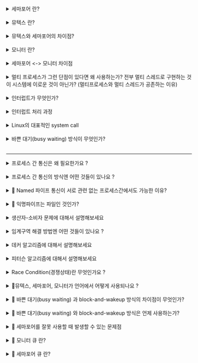 <details>
<summary> 세마포어 란? </summary>
<div markdown="1">


- 임계 구역 문제를 해결하기 위한 방법 중 하나

- 언제 사용? 여러 개의 공유 자원을 획득하고, 반납하는 연산을 할 때

- 구성요소: 세마포어, P연산, V연산

  - 세마포어: 사용 가능한 자원의 개수를 나타낸다.
  - P연산: 사용 가능한 자원이 있으면(세마포어 값이 0보다 크면) 자원을 1개 감소시키고, 임계구역으로 진입한다.   
    만일 사용 가능한 자원이 없다면, 세마포어 큐에서 대기한다.
  - V연산: 자원을 반납한다.(세마포어 값을 1 증가시킨다.) 만일 임계 구역을 진입하기 위해 대기 중인 프로세스를 깨운다. 

    - 세마포어가 block-and-wakeup 방식으로 구현된 경우: 임계구역을 사용중인 프로세스가 작업을 마치면 다음 프로세스에게, 임계구역을 사용하라는 동기화 신호를 보낸다. 

  ```
  Semaphore(n); // n은 공유 가능한 자원의 수
  P() // 잠금 : 임계구역이 사용중임을 표시 : 감소 연산 
  
  // critical section
  
  V() // 잠금 해제 : 임계구역이 비었음을 표시 : 증가 연산
  ```

- 세마포어를 사용하기 위해서는 시스템에서 test-and-set이 분리되지 않고 한번에 실행되어야 한다.

- 단점: 프로그래머가 실수하여 임계 구역이 보호되지 않을 수 있다.

</div>
</details>

<br/>

<details>
<summary> 뮤텍스 란? </summary>
<div markdown="1">


- 언제 사용? 임계 구역에 락을 걸고, 풀어서 여러 프로세스/스레드를 상호배제할 때 사용한다.
  </div>
  </details>

<br/>

<details>
<summary> 뮤텍스와 세마포어의 차이점? </summary>
<div markdown="1">


- 세마포어 <-> 뮤텍스 비교표
  ![세마포어 vs 뮤텍스](./%08%EC%84%B8%EB%A7%88%ED%8F%AC%EC%96%B4vs%EB%AE%A4%ED%85%8D%EC%8A%A4.jpg)




1. 세마포어는 신호(sinal) 체계를 갖는다.  
   뮤텍스는 잠금(locking) 체계를 갖는다.
   - 세마포어 값은 wait(), signal()을 통해 수정된다.
   - 뮤텍스 객체는 locked, unlocked 상태가 존재한다.

  <br/>

1. 세마포어는 integer 변수이다.   
   뮤텍스는 객체이다.


- 세마포어: 임개구역에 세마포어 최대 값으로 지정된 개수만큼 프로세스/스레드가 진입할 수 있다.
- 뮤텍스: 임계 구역에 오직 하나의 프로세스/스레드만 진입할 수 있다.

<br/>

- 세마포어: 세마포어는 뮤텍스와 달리 해제(Unlock)의 주체가 획득(Lock)과 같지 않아도 된다. 어떤 프로세스가 세마포어의 값을 감소시켜도 다른 프로세스가 풀어줄 수 있다.


<br/>

- 세마포어: 값이 운영체제, 커널에 저장된다.
  - 세마포어는 integer 변수이다. 숫자 놀이(증감 연산)를 통해 동기화한다.
  - 세마포어는 뮤텍스가 될 수 있다. (이진 세마포어)

- 뮤텍스: 
  - 프로세스가 값을 관리한다.
  - lock, unlock 상태를 갖는다. 
  - key(lock 객체, 오브젝트 키)를 이용하여 동기화 한다.
  - 뮤텍스는 세마포어가 될 수 없다.
    - 이유: 신호체계가 존재하지 않기 때문이다.
  - spin lock을 한다?


<br/>

- 세마포어 뮤텍스 차이점 표: https://www.guru99.com/mutex-vs-semaphore.html#4

- 상세 내용 출처: https://afteracademy.com/blog/difference-between-mutex-and-semaphore-in-operating-system

- 출처:  https://velog.io/@codemcd/운영체제OS-9.-프로세스-동기화-2
- 출처: https://velog.io/@logandev/%EC%84%B8%EB%A7%88%ED%8F%AC%EC%96%B4%EC%99%80-%EB%AE%A4%ED%85%8D%EC%8A%A4-%EC%B0%A8%EC%9D%B4

- 출처: https://velog.io/@youngminss/OS-%ED%94%84%EB%A1%9C%EC%84%B8%EC%8A%A4-%EB%8F%99%EA%B8%B0%ED%99%942

- Mutex 동작방식 출처: https://www.geeksforgeeks.org/mutex-lock-for-linux-thread-synchronization/

- 출처: https://seokbeomkim.github.io/posts/locks-in-the-kernel-2/

</div>
</details>

<br/>

<details>
<summary> 모니터 란? </summary>
<div markdown="1">


- 모니터란 일종의 세마포어에 대한 캡슐화, 인터페이스, 시스템 콜 과 비슷한 개념이다.
  - 보호할 자원을 임계구역으로 숨기고 임계 구역에서 작업할 수 있는 인터페이스만 제공하여 자원을 보호한다.
- P()와 V() 연산을 잘못 사용할 수 있다는 세마포어의 단점을 보완한 방법이다.
- P()와 V() 연산을 프로세스가 직접하지 않게 하기 위해, 프로세스가 모니터에게 작업 요청 및 응답을 받아 임계구역 작업을 처리한다.

- 순서
  - 공용 자원에 접근하려는 프로세스는 직접 P연산/V연산을 사용하지 않고, 모니터에 작업을 요청한다.
  - 모니터는 요청받은 작업을 모니터 큐에 저장한 후, 순서대로 처리하고 그 결과를 프로세스에 알려준다.

- 모니터에는 한번에 하나의 프로세스/스레드만 접근할 수 있다.

</div>
</details>

<br/>

<details>
<summary> 세마포어 <-> 모니터 차이점  </summary>
<div markdown="1">


1. 세마포어의 wake-up(signal()) signal은 저장되지만, 모니터는 저장 되지 않는다.

2. 세마포어는 wait(), singal()의 호출 순서에 관계 없이 동일하게 동작한다. 모니터는 호출 순서에 따라 동작이 다르다.

출처: https://lass.cs.umass.edu/~shenoy/courses/fall16/lectures/Lec09.pdf

</div>

</details>

<br/>

<details>
<summary>멀티 프로세스가 그런 단점이 있다면 왜 사용하는가? 전부 멀티 스레드로 구현하는 것이 시스템에 이로운 것이 아닌가? (멀티프로세스와 멀티 스레드가 공존하는 이유) </summary>
<div markdown="1">


- 여러개의 프로세스를 쓰는게 CPU 자원을 효율적으로 사용할 수 있다. (CPU를 놀지 않게 한다.)
  - 한 프로세스에서 시스템 콜이 발생했을 때, IO 작업이 진행되는 동안 더이상 CPU를 가지고 다른 작업을 수행할 일이 없는 경우에 다른 프로세스가 CPU를 사용할 수 있도록 하는 것이 효율적이다.
    CPU가 놀지 않도록 만들고, 사용자에게 빠르게 일처리를 제공해주기 위한 것이다.
- 안정성, 보안성 측면에서, 멀티 스레드 방식보다 더 우수하다.  

</div>
</details>

<br/>

<details>
<summary>인터럽트가 무엇인가? </summary>
<div markdown="1">


- 프로그램 실행하는 중 system call, IO 작업과 같은 이벤트 발생 시
  → 현재 실행중인 작업 중단
  → 발생한 이벤트 처리
  → 실행중이던 작업으로 복귀하는 것

- 넓은 의미의 Interrupt

  1. Interrupt (하드웨어 인터럽트)

     - 하드웨어가 발생시킨 인터럽트
     - ex) 타이머 인터럽트, IO 컨트롤러 인터럽트

  2. Trap (소프트웨어 인터럽트)

     - = 사용자 프로그램이 발생시킨 인터럽트
     - 발생하는 경우

     1. Exception = 프로그램이 오류 일으킨 경우
        (0으로 나누는 경우, 명령어를 잘못 사용한 경우, 오버플로우)
     1. System Call = 프로그램이 운영체제에게 서비스 요청to 커널 함수를 호출하는 경우
        (소프트웨어 실행 중에 다른 프로세스를 실행시키면 시분할 처리를 위해 자원 할당 동작이 수행된다.)

</div>
</details>
<br/>

<details>
<summary>인터럽트 처리 과정 </summary>
<div markdown="1">


1. 인터럽트 발생
2. 현재 CPU의 레지스터 셋, program counter를 PCB에 저장 후 cpu 제어권 인터럽트 처리 루틴에 넘어감

- 저장하는 이유: 인터럽트 처리 후에 진행하던 작업을 재개하기 위해서

</div>
</details>
<br/>

<details>
<summary>Linux의 대표적인 system call </summary>
<div markdown="1">


## Linux의 대표적인 시스템 콜

fork(), exec(), wait(): 프로세스 생성 및 제어와 관련된 시스템 콜

fork(), exe(): 프로세스 생성 관련

wait(): 해당 프로세스가 생성한 자식 프로세스가 끝날 때까지 기다리는 명령어

### **Fork**

> 새로운 Process를 생성할 때 사용

현재 프로세스를 그대로 복사하여 생성

자식 프로세스와의 실행을 이후에 구분하는 방법: fork() 반환 값

부모 프로세스 fork 반환값: 자식 프로세스의 PID

child 프로세스의 fork 반환 값: 0

실패시 : 음수 

## exec

자식 프로세스를 부모 프로세스와 다른 프로그램으로 만들고 싶을 때 사용

프로세스의 주소공간 중 code 영역에 새로운 프로그램의 코드를 가져와서 덮어씌운다.

씌운 이후, 데이터 영억, 힙 영역, 다른 메모리 영역이 초기화 됨

새로운 코드가 실행된다. = exec() 이후의 코드 부분은 실행되지 않는다.


## Wait

자식 프로세스가 모두 종료될때까지 대기하도록 한다.

</div>
</details>

<br/>

<details>
<summary> 바쁜 대기(busy waiting) 방식이 무엇인가? </summary>
<div markdown="1">


- 임계 구역에 진입하기 위해 프로세스/스레드가 대기할 때 while 문을 돌면서 대기하는 것

</div>
</details>

<br/>

---

<details>
<summary>프로세스 간 통신은 왜 필요한가요 ?</summary>
<div markdown="1">

- 프로세스는 데이터를 주고 받으며 협업하기 위해서 프로세스간 통신이 필요하다.
- 특정 작업을 병렬 처리를 하여, 빠른 실행을 하기 위해 여러 프로세스를 사용할 때, 프로세스간 통신이 필요하다. IPC(Inter-Process Communication) 
- 인터넷 통신을 위해선, 결국 여러 컴퓨터 간의 프로세스 통신이 필요하다.  RPC (Remote procedure call)
  > RPCs are a form of inter-process communication (IPC)
    - [reference](https://en.wikipedia.org/wiki/Remote_procedure_call)
</dib>

</div>
</details>

<br/>

<details>
<summary>프로세스 간 통신의 방식엔 어떤 것들이 있나요 ?</summary>
<div markdown="1">


- 전역 변수 
- 파일
- 익명 파이프
- Named 파이프
- 소켓 
- 원격 프로시저 호출


1. 전역 변수 
   - 전송자가 전역변수에 데이터를 쓰면, 수신자가 전역변수에서 데이터를 읽어간다.
   - 운영체제의 지원 없이 사용 가능
   - 단방향 통신
   - 단방향 통신인 이유: 전역 변수 1개를 이용하여 두 프로세스가 동시에 데이터를 전송할 경우, 두 데이터 중 하나는 사라지기 때문이다.
   - 직접적으로 관련있는 프로세스간에 주로 사용  
      ex) 부모 프로세스와 자식 프로세스 (fork()와 관련)
      부모 프로세스가 선언한 전역 변수를 이용해 자식 프로세스와 통신할 수 있다.
   - 운영체제가 동기화를 제공하지 않는다.   
   = 바쁜 대기를 돌면서, 전역변수에 값이 들어왔는지 매번 체크해야 한다.

2. 파일
  - 전송자가 파일에 데이터를 쓰면, 수신자가 그 데이터를 읽어가는 방식으로 통신한다.
  - 운영체제의 지원없이 사용 가능
  - 단방향 통신
  - 운영체제가 동기화를 제공하지 않는다.  
  = 부모 프로세스가 wait()함수를 호출하여, 자식 프로세스의 작업이 끝날 때까지 대기하는 방식으로 동기화한다.


2. 익명 파이프
  - 단방향 통신
  - 운영체제에서 동기화를 지원한다. -> 바쁜대기를 하지 않아도 된다. 
  = 수신자 프로세스가 파이프에 읽기 연산을 수행했을 때, 송신자 프로세스가 아직 파이프에 쓰기 연산을 하지 않았다면 수신자 프로세스는 대기 상태가된다. 이후, 송신자 프로세스가 파이프에 데이터를 쓰는 순간 대기상태에서 풀린다.
  - 부모 프로세스와 자식 프로세스와 같이 서로 관련있는 프로세스간에만 사용
    - PIPE도 특수한 파일이다.
      - 파이프는 운영체제에서 임시로 생성되는 파일이고, 접근 가능한 방법은 File Descriptor(파일 디스크립터) 를 공유하는 방법만이 존재합니다.
      - [reference](https://blog.naver.com/akj61300/80130589983)

    - 부모 자식간 file descriptor가 공유된다. 
      > The child process shall have its own copy of the parent's file descriptors. Each of the child's file descriptors shall refer to the same open file description with the corresponding file descriptor of the parent.
      - [reference](https://pubs.opengroup.org/onlinepubs/9699919799/functions/fork.html#tag_16_156_08)
      - [reference](https://architectophile.tistory.com/9)

3. Named 파이프
  - 단방향 통신  
  - 서로 관련 없는 프로세스간 통신에도 사용된다.
    - 익명 파이프와의 차이점이다. 익명 파이프의 경우엔 (fork()로 인해 가질수있는 권한으로 볼 수 있는) file descriptor의 복사본을 가지고 있지 않는한 접근할 수 없기 때문이다. 부모 자식간에서만 익명 파이프를 통한 통신을 할 수 있다. 


4. 소켓 
  - 양방향 통신
  - 운영체제에서 동기화를 지원한다. -> 바쁜대기를 하지 않아도 된다.

5. 원격 프로시저 호출
  - 다른 컴퓨터에 존재하는 메서드를 호출하는 것
  - 일반적으로 소켓을 이용하여 구현한다.


</div>
</details>

<br/>

<details>
<summary> 🚧 Named 파이프 통신이 서로 관련 없는 프로세스간에서도 가능한 이유? </summary>
<div markdown="1">

- 리눅스
  - 익명 파이프 
  - Named 파이프

- 윈도우
- Pipe Server - Client 
    1. Pipe Server가 CreateNamedPipe로 파이프 인스턴스 생성하면서 파이프 이름 짓기 && Pipe Client에게 이름 제공
    2. Pipe Client는 해당 파이프 이름으로 파이프 검색 
    3. Pipe Client와 Pipe Server는 해당 파이프로 통신 
- [reference](https://docs.microsoft.com/ko-kr/windows/win32/ipc/named-pipes)

</div>
</details>

<br/>

<details>
<summary> 🚧 익명파이프는 파일인 것인가? </summary>
<div markdown="1">

- 

</div>
</details>

<br/>

<details>
<summary>생산자-소비자 문제에 대해서 설명해보세요 </summary>
<div markdown="1">
   
   1. 전역 변수 
   2. 파일
   3. 익명 파이프
   4. Named 파이프
   5. 소켓 
   6. 원격 프로시저 호출

  1. 전역 변수 
     - 전송자가 전역변수에 데이터를 쓰면, 수신자가 전역변수에서 데이터를 읽어간다.
     - 운영체제의 지원 없이 사용 가능
     - 단방향 통신
     - 단방향 통신인 이유: 전역 변수 1개를 이용하여 두 프로세스가 동시에 데이터를 전송할 경우, 두 데이터 중 하나는 사라지기 때문이다.
     - 직접적으로 관련있는 프로세스간에 주로 사용  
     ex) 부모 프로세스와 자식 프로세스   
     부모 프로세스가 선언한 전역 변수를 이용해 자식 프로세스와 통신할 수 있다.
     - 운영체제가 동기화를 제공하지 않는다.   
     = 바쁜 대기를 돌면서, 전역변수에 값이 들어왔는지 매번 체크해야 한다.

  2. 파일
    - 전송자가 파일에 데이터를 쓰면, 수신자가 그 데이터를 읽어가는 방식으로 통신한다.
    - 운영체제의 지원없이 사용 가능
    - 단방향 통신
    - 운영체제가 동기화를 제공하지 않는다.  
    = 부모 프로세스가 wait()함수를 호출하여, 자식 프로세스의 작업이 끝날 때까지 대기하는 방식으로 동기화한다.
    

  3. 익명 파이프
    - 단방향 통신
    - 운영체제에서 동기화를 지원한다. -> 바쁜대기를 하지 않아도 된다. 
    = 수신자 프로세스가 파이프에 읽기 연산을 수행했을 때, 송신자 프로세스가 아직 파이프에 쓰기 연산을 하지 않았다면 수신자 프로세스는 대기 상태가된다. 이후, 송신자 프로세스가 파이프에 데이터를 쓰는 순가 대기상태에서 풀린다.
    - 부모 프로세스와 자식 프로세스와 같이 서로 관련있는 프로세스간에만 사용

  4. Named 파이프
    - 단방향 통신  
    - 서로 관련 없는 프로세스간 통신에도 사용된다.
    
    
  5. 소켓 
    - 양방향 통신
    - 운영체제에서 동기화를 지원한다. -> 바쁜대기를 하지 않아도 된다.

  6. 원격 프로시저 호출
    - 다른 컴퓨터에 존재하는 메서드를 호출하는 것
    - 일반적으로 소켓을 이용하여 구현한다.


- 생산자 프로세스는 공유 버퍼에 물건을 생산에서 넣는 역할을 한다.
- 소비자 프로세스는 공유 버퍼에서 물건을 꺼내서 소비하는 역할을 한다.
- 버퍼가 비었는지/가득찼는지 여부를 확인하기 위해, 자원의 총량을 갖는 sum 변수를 사용한다.
- (문제점 : sum 변수 동기화) 생산자 프로세스와 소비자 프로세스가 sum 변수에 동시에 접근하기 때문에, 둘간에 동기화를 하지 않을 경우 sum 변수의 값이 잘 못되는 현상을 말한다. 

</div>
</details>

<br/>

<details>
<summary>임계구역 해결 방법엔 어떤 것들이 있나요 ? </summary>
<div markdown="1">
- 생산자 프로세스는 공유 버퍼에 물건을 생산에서 넣는 역할을 한다.
- 소비자 프로세스는 공유 버퍼에서 물건을 꺼내서 소비하는 역할을 한다.
- 버퍼가 비었는지/가득찼는지 여부를 확인하기 위해, 자원의 총량을 갖는 sum 변수를 사용한다.
- 생산자 프로세스와 소비자 프로세스가 sum 변수에 동시에 접근하기 때문에, 둘간에 동기화를 하지 않을 경우 sum 변수의 값이 잘 못되는 현상을 말한다.


- 뮤텍스
- 세마포어
- 모니터 
- 데커 알고리즘 
- 피터슨 알고리즘 

</div>
</details>

<br/>

<details>
<summary>데커 알고리즘에 대해서 설명해보세요 </summary>
<div markdown="1">
- flag와 turn이라는 변수로 임계영역에 들어갈 프로세스(혹은 스레드)를 결정하는 방식
  - flag : 누가 지금 임계 구역을 사용하는가 ?
  - turn : 다음에 누가 임계 구역을 사용하는가 ? 
- 바쁜 대기 알고리즘에 속한다. 
  - 한 프로세스가 이미 임계 영역에 있다면, 다른 프로세스는 전 프로세스가 끝나기를 기다려야 한다.  


</div>
</details>

<br/>

<details>
<summary>피터슨 알고리즘에 대해서 설명해보세요 </summary>
<div markdown="1">


- flag와 turn이라는 변수로 임계영역에 들어갈 프로세스(혹은 스레드)를 결정하는 방식
- 데커 알고리즘과 유사하지만 다른 프로세스 (혹은 스레드)에게 진입기회를 양보한다는 차이가 있다. 
- [reference](https://m.blog.naver.com/PostView.naver?isHttpsRedirect=true&blogId=ecarooce&logNo=140050543483)
</div>
</details>

<br/>

<details>
<summary>Race Condition(경쟁상태)란 무엇인가요 ?</summary>

- 2개 이상의 입력이나 명령이 동시에 발생했을때, 의도하지 않은 결과를 가져오는 경우입니다. 
- 임계구역으로 인해, 결과 값이 달라질 수 있는 상황을 의미합니다. 
- 교착상태가 발생하기 위해선 경쟁상태여야 한다. 
- 여러 프로세스가 공유 자원에 동시에 접근하여, 프로세스들의 공유 자원 접근 순서에 따라 실행 결과가 달라지는 현상이다.

</div>
</details>

<br/>

<details>
<summary>🚧뮤텍스, 세마포어, 모니터가 언어에서 어떻게 사용되나요 ?</summary>
<div markdown="1">


- Kotlin (Coroutine)

  - Mutex

    ```
      mutex.withLock {
        // critcal area
      }
    ```

  - Actor

  - Synchronized

    ```
        synchronized(this) {
        // critcal area
      }
    ```

  - SingleThreadContext

  - [reference](https://yk-coding-letter.tistory.com/m/16)

- Swift

</div>
</details>

<br/>

<details>
<summary> 🚧 바쁜 대기(busy waiting) 과 block-and-wakeup 방식의 차이점이 무엇인가? </summary>
<div markdown="1">

- 공유 자원을 사용하기 위해 프로세스가 대기할 때, CPU자원을 소모하는지 아닌지에 따라서 차이가 있다.

<br/>

</div>
</details>

<br/>



<details>
<summary> 🚧 바쁜 대기(busy waiting) 와 block-and-wakeup 방식은 언제 사용하는가?  
 </summary>
<div markdown="1">

- 바쁜 대기로 대기하는 시간이 짧고, block-and-wakeup으로 인해 프로세스의 상태 전환 비용이 더 비쌀 경우에 바쁜 대기를 사용한다. 
- 그 반대의 경우에 block-and-wakeup을 사용한다.

</div>
</details>

<br/>

<details>
<summary> 🚧 세마포어를 잘못 사용할 때 발생할 수 있는 문제점
 </summary>
<div markdown="1"> 


</div>
</details>

<br/>

<details>
<summary> 🚧 모니터 큐 란?</summary>
</details>



<br/>

<details>
<summary> 🚧 세마포어 큐 란?</summary>
</details>

<br/>